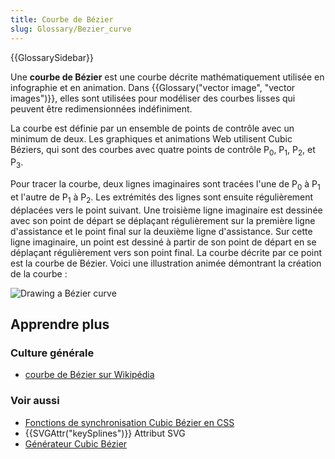 ```yaml
---
title: Courbe de Bézier
slug: Glossary/Bezier_curve
---
```


{{GlossarySidebar}}

Une **courbe de Bézier** est une courbe décrite mathématiquement utilisée en infographie et en animation. Dans {{Glossary("vector image", "vector images")}}, elles sont utilisées pour modéliser des courbes lisses qui peuvent être redimensionnées indéfiniment.

La courbe est définie par un ensemble de points de contrôle avec un minimum de deux. Les graphiques et animations Web utilisent Cubic Béziers, qui sont des courbes avec quatre points de contrôle P<sub>0</sub>, P<sub>1</sub>, P<sub>2</sub>, et P<sub>3</sub>.

Pour tracer la courbe, deux lignes imaginaires sont tracées l'une de P<sub>0</sub> à P<sub>1</sub> et l'autre de P<sub>1</sub> à P<sub>2</sub>. Les extrémités des lignes sont ensuite régulièrement déplacées vers le point suivant. Une troisième ligne imaginaire est dessinée avec son point de départ se déplaçant régulièrement sur la première ligne d'assistance et le point final sur la deuxième ligne d'assistance. Sur cette ligne imaginaire, un point est dessiné à partir de son point de départ en se déplaçant régulièrement vers son point final. La courbe décrite par ce point est la courbe de Bézier. Voici une illustration animée démontrant la création de la courbe :

![Drawing a Bézier curve](bézier_3_big.gif)

## Apprendre plus

### Culture générale

- [courbe de Bézier sur Wikipédia](https://fr.wikipedia.org/wiki/Courbe_de_Bézier)

### Voir aussi

- [Fonctions de synchronisation Cubic Bézier en CSS](</fr/docs/Web/CSS/timing-function#The_cubic-bezier()_class_of_timing_functions>)
- {{SVGAttr("keySplines")}} Attribut SVG
- [Générateur Cubic Bézier](/fr/docs/Web/CSS/Tools/Cubic_Bezier_Generator)
